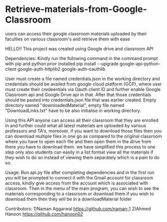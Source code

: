 # Retrieve-materials-from-Google-Classroom
users can access their google classroom materials uploaded by their faculties on various classroom's and retrieve them with ease

HELLO!!
This project was created using Google drive and classroom API

Dependencies:
Kindly run the following command in the command prompt with pip and python prior installed
pip install --upgrade google-api-python-client google-auth-httplib2 google-auth-oauthlib

User must create a file named credentials.json in the working directory and credentials should be availed from google cloud platform (GCP), where user must create their credeentials via Oauth client ID and further enable Google Classroom api and Google Drive api in that. After that those credentials should be pasted into credentials.json file that was earlier created.
Empty directory named "downloadedMaterial", empty file named "DownloadLinks.txt" have to be also initialise in working directory.

Using this API anyone can access all their classroom that they are enrolled in and further could what all latest materials are
uploaded by various professors and TA's, moreover, if you want to download those files then you can download multiple files in
one go as compared to the original classroom where you have to open each file and then open them in the drive from there you have to 
download them. we have simplified this process to one step only also students can easily in a list format view all the materials 
if they wish to do so instead of viewing them separately which is a pain to do so.

Usage:
Run api.py file after completing dependencies and in the first run you will be prompted to connect it with the Gmail account for classroom
access, kindly give access from the account which is associated with classroom.
Then in the menu of the main program, you can wish to see the materials corresponding to a classroom or download them if you wish
to download them then they will be in a downloadMaterial folder

Contributors:
1)Naman Aggarwal
https://github.com/naman-1
2)Ahmed Hanoon
https://github.com/hanoon02
